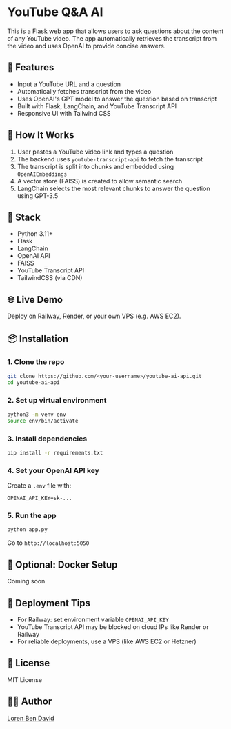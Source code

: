 # YouTube Q\&A AI

This is a Flask web app that allows users to ask questions about the content of any YouTube video. The app automatically retrieves the transcript from the video and uses OpenAI to provide concise answers.

## 🚀 Features

* Input a YouTube URL and a question
* Automatically fetches transcript from the video
* Uses OpenAI's GPT model to answer the question based on transcript
* Built with Flask, LangChain, and YouTube Transcript API
* Responsive UI with Tailwind CSS

## 🧠 How It Works

1. User pastes a YouTube video link and types a question
2. The backend uses `youtube-transcript-api` to fetch the transcript
3. The transcript is split into chunks and embedded using `OpenAIEmbeddings`
4. A vector store (FAISS) is created to allow semantic search
5. LangChain selects the most relevant chunks to answer the question using GPT-3.5

## 🧱 Stack

* Python 3.11+
* Flask
* LangChain
* OpenAI API
* FAISS
* YouTube Transcript API
* TailwindCSS (via CDN)

## 🌐 Live Demo

Deploy on Railway, Render, or your own VPS (e.g. AWS EC2).

## 📦 Installation

### 1. Clone the repo

```bash
git clone https://github.com/<your-username>/youtube-ai-api.git
cd youtube-ai-api
```

### 2. Set up virtual environment

```bash
python3 -m venv env
source env/bin/activate
```

### 3. Install dependencies

```bash
pip install -r requirements.txt
```

### 4. Set your OpenAI API key

Create a `.env` file with:

```env
OPENAI_API_KEY=sk-...
```

### 5. Run the app

```bash
python app.py
```

Go to `http://localhost:5050`

## 🐳 Optional: Docker Setup

Coming soon

## 📝 Deployment Tips

* For Railway: set environment variable `OPENAI_API_KEY`
* YouTube Transcript API may be blocked on cloud IPs like Render or Railway
* For reliable deployments, use a VPS (like AWS EC2 or Hetzner)

## 📄 License

MIT License

## 🙋‍♂️ Author

[Loren Ben David](https://github.com/LorenBenDavid)
